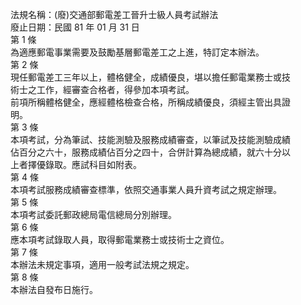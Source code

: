 法規名稱：(廢)交通部郵電差工晉升士級人員考試辦法  
廢止日期：民國 81 年 01 月 31 日  
第 1 條  
為適應郵電事業需要及鼓勵基層郵電差工之上進，特訂定本辦法。  
第 2 條  
現任郵電差工三年以上，體格健全，成績優良，堪以擔任郵電業務士或技  
術士之工作，經審查合格者，得參加本項考試。  
前項所稱體格健全，應經體格檢查合格，所稱成績優良，須經主管出具證  
明。  
第 3 條  
本項考試，分為筆試、技能測驗及服務成績審查，以筆試及技能測驗成績  
佔百分之六十，服務成績佔百分之四十，合併計算為總成績，就六十分以  
上者擇優錄取。應試科目如附表。  
第 4 條  
本項考試服務成績審查標準，依照交通事業人員升資考試之規定辦理。  
第 5 條  
本項考試委託郵政總局電信總局分別辦理。  
第 6 條  
應本項考試錄取人員，取得郵電業務士或技術士之資位。  
第 7 條  
本辦法未規定事項，適用一般考試法規之規定。  
第 8 條  
本辦法自發布日施行。  



